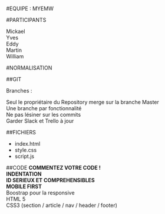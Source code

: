 #EQUIPE : MYEMW

#PARTICIPANTS

Mickael   
Yves  
Eddy  
Martin  
William 

#NORMALISATION

##GIT

Branches :

Seul le propriétaire du Repository merge sur la branche Master  
Une branche par fonctionnalité  
Ne pas lésiner sur les commits  
Garder Slack et Trello à jour  


##FICHIERS
- index.html
- style.css
- script.js

##CODE
**COMMENTEZ VOTRE CODE !**  
**INDENTATION**  
**ID SERIEUX ET COMPREHENSIBLES**  
**MOBILE FIRST**  
Boostrap pour la responsive  
HTML 5  
CSS3 (section / article / nav / header / footer)  
